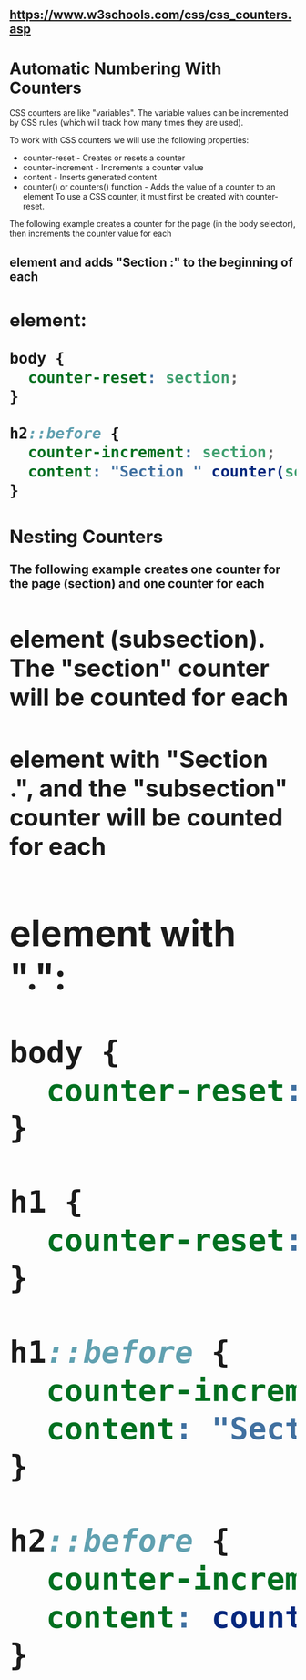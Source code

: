 ## https://www.w3schools.com/css/css_counters.asp

# Automatic Numbering With Counters

CSS counters are like "variables". The variable values can be incremented by CSS rules (which will
track how many times they are used).

To work with CSS counters we will use the following properties:

- counter-reset - Creates or resets a counter
- counter-increment - Increments a counter value
- content - Inserts generated content
- counter() or counters() function - Adds the value of a counter to an element To use a CSS counter,
  it must first be created with counter-reset.

The following example creates a counter for the page (in the body selector), then increments the
counter value for each

<h2> element and adds "Section <value of the counter>:" to the beginning of each <h2> element:

```css
body {
  counter-reset: section;
}

h2::before {
  counter-increment: section;
  content: "Section " counter(section) ": ";
}
```

## Nesting Counters

The following example creates one counter for the page (section) and one counter for each <h1>
element (subsection). The "section" counter will be counted for each <h1> element with "Section
<value of the section counter>.", and the "subsection" counter will be counted for each <h2> element
with "<value of the section counter>.<value of the subsection counter>":

```css
body {
  counter-reset: section;
}

h1 {
  counter-reset: subsection;
}

h1::before {
  counter-increment: section;
  content: "Section " counter(section) ". ";
}

h2::before {
  counter-increment: subsection;
  content: counter(section) "." counter(subsection) " ";
}
```
